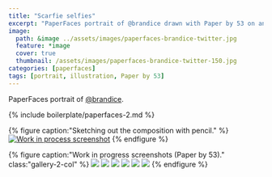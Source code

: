 ```yaml
---
title: "Scarfie selfies"
excerpt: "PaperFaces portrait of @brandice drawn with Paper by 53 on an iPad."
image: 
  path: &image ../assets/images/paperfaces-brandice-twitter.jpg 
  feature: *image
  cover: true
  thumbnail: /assets/images/paperfaces-brandice-twitter-150.jpg
categories: [paperfaces]
tags: [portrait, illustration, Paper by 53]
---
```


PaperFaces portrait of [@brandice](https://twitter.com/brandice).

{% include boilerplate/paperfaces-2.md %}

{% figure caption:"Sketching out the composition with pencil." %}
[![Work in process screenshot](/assets/images/paperfaces-brandice-process-1-750.jpg)](/assets/images/paperfaces-brandice-process-1-lg.jpg)
{% endfigure %}

{% figure caption:"Work in progress screenshots (Paper by 53)." class:"gallery-2-col" %}
[![](/assets/images/paperfaces-brandice-process-2-600.jpg)](/assets/images/paperfaces-brandice-process-2-lg.jpg)
[![](/assets/images/paperfaces-brandice-process-3-600.jpg)](/assets/images/paperfaces-brandice-process-3-lg.jpg)
[![](/assets/images/paperfaces-brandice-process-4-600.jpg)](/assets/images/paperfaces-brandice-process-4-lg.jpg)
[![](/assets/images/paperfaces-brandice-process-5-600.jpg)](/assets/images/paperfaces-brandice-process-5-lg.jpg)
[![](/assets/images/paperfaces-brandice-process-6-600.jpg)](/assets/images/paperfaces-brandice-process-6-lg.jpg)
[![](/assets/images/paperfaces-brandice-process-7-600.jpg)](/assets/images/paperfaces-brandice-process-7-lg.jpg)
{% endfigure %}
